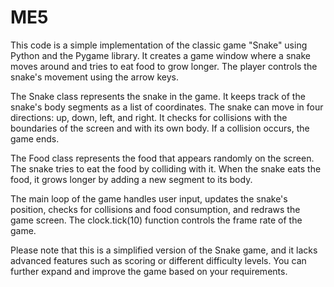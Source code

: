 # ME5
This code is a simple implementation of the classic game "Snake" using Python and the Pygame library. It creates a game window where a snake moves around and tries to eat food to grow longer. The player controls the snake's movement using the arrow keys.

The Snake class represents the snake in the game. It keeps track of the snake's body segments as a list of coordinates. The snake can move in four directions: up, down, left, and right. It checks for collisions with the boundaries of the screen and with its own body. If a collision occurs, the game ends.

The Food class represents the food that appears randomly on the screen. The snake tries to eat the food by colliding with it. When the snake eats the food, it grows longer by adding a new segment to its body.

The main loop of the game handles user input, updates the snake's position, checks for collisions and food consumption, and redraws the game screen. The clock.tick(10) function controls the frame rate of the game.

Please note that this is a simplified version of the Snake game, and it lacks advanced features such as scoring or different difficulty levels. You can further expand and improve the game based on your requirements.
